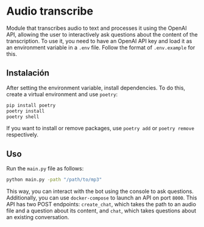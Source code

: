 # Audio transcribe
Module that transcribes audio to text and processes it using the OpenAI API, allowing the user to interactively ask questions about the content of the transcription. To use it, you need to have an OpenAI API key and load it as an environment variable in a `.env` file. Follow the format of `.env.example` for this.

## Instalación
After setting the environment variable, install dependencies. To do this, create a virtual environment and use `poetry`:

```bash
pip install poetry
poetry install
poetry shell
```

If you want to install or remove packages, use `poetry add` or `poetry remove` respectively.

## Uso
Run the `main.py` file as follows:

```bash
python main.py -path "/path/to/mp3"
```

This way, you can interact with the bot using the console to ask questions. Additionally, you can use `docker-compose` to launch an API on port `8000`. This API has two POST endpoints: `create_chat`, which takes the path to an audio file and a question about its content, and `chat`, which takes questions about an existing conversation.
